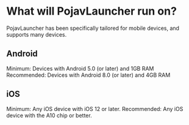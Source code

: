 # What will PojavLauncher run on?

PojavLauncher has been specifically tailored for mobile devices, and supports many devices. 

## Android
Minimum: Devices with Android 5.0 (or later) and 1GB RAM  
Recommended: Devices with Android 8.0 (or later) and 4GB RAM
 
## iOS
Minimum: Any iOS device with iOS 12 or later.
Recommended: Any iOS device with the A10 chip or better.

